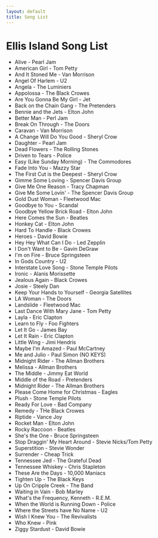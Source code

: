 ```yaml
---
layout: default
title: Song List
---
```


# Ellis Island Song List

- Alive - Pearl Jam
- American Girl - Tom Petty
- And It Stoned Me - Van Morrison
- Angel Of Harlem - U2
- Angela - The Luminiers
- Appolossa - The Black Crowes
- Are You Gonna Be My Girl - Jet
- Back on the Chain Gang - The Pretenders
- Bennie and the Jets - Elton John
- Better Man - Perl Jam
- Break On Through - The Doors
- Caravan - Van Morrison
- A Change Will Do You Good - Sheryl Crow
- Daughter - Pearl Jam
- Dead Flowers - The Rolling Stones
- Driven to Tears - Police
- Easy (Like Sunday Morning) - The Commodores
- Fade Into You - Mazzy Star
- The First Cut is the Deepest - Sheryl Crow
- Gimme Some Loving - Spencer Davis Group
- Give Me One Reason - Tracy Chapman
- Give Me Some Lovin' - The Spencer Davis Group
- Gold Dust Woman - Fleetwood Mac
- Goodbye to You - Scandal
- Goodbye Yellow Brick Road - Elton John
- Here Comes the Sun - Beatles
- Honkey Cat - Elton John
- Hard To Handle - Black Crowes
- Heroes - David Bowie
- Hey Hey What Can I Do - Led Zepplin
- I Don't Want to Be - Gavin DeGraw
- I'm on Fire - Bruce Springsteen
- In Gods Country - U2
- Interstate Love Song - Stone Temple Pilots
- Ironic - Alanis Morissette
- Jealous Again - Black Crowes
- Josie - Steely Dan
- Keep Your Hands to Yourself - Georgia Satellites
- LA Woman - The Doors
- Landslide - Fleetwood Mac
- Last Dance With Mary Jane - Tom Petty
- Layla - Eric Clapton
- Learn to Fly - Foo Fighters
- Let It Go - James Bay
- Let It Rain - Eric Clapton
- Little Wing - Jimi Hendris
- Maybe I'm Amazed - Paul McCartney
- Me and Julio - Paul Simon (NO KEYS)
- Midnight Rider - The Allman Brothers
- Melissa - Allman Brothers
- The Middle - Jimmy Eat World
- Middle of the Road - Pretenders
- Midnight Rider - The Allman Brothers
- Please Come Home for Christmas - Eagles
- Plush - Stone Temple Pilots
- Ready For Love - Bad Company
- Remedy - THe Black Crowes
- Riptide - Vance Joy
- Rocket Man - Elton John
- Rocky Raccoon - Beatles
- She's the One - Bruce Springsteen
- Stop Draggin' My Heart Around - Stevie Nicks/Tom Petty
- Superstition - Stevie Wonder
- Surrender - Cheap Trick
- Tennessee Jed - The Grateful Dead
- Tennessee Whiskey - Chris Stapleton
- These Are the Days - 10,000 Maniacs
- Tighten Up - The Black Keys
- Up On Cripple Creek - The Band
- Waiting in Vain - Bob Marley
- What's the Frequency, Kenneth - R.E.M.
- When the World is Running Down - Police
- Where the Streets have No Name - U2
- Wish I Knew You - The Revivalists
- Who Knew - Pink
- Ziggy Stardust - David Bowie
